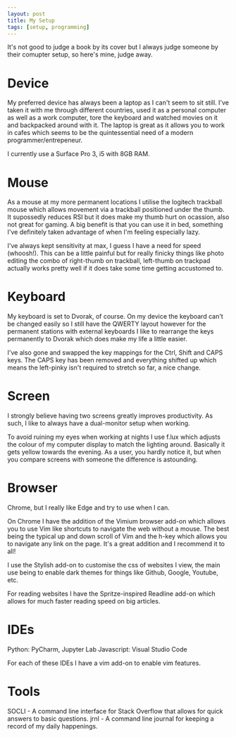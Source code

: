 ```yaml
---
layout: post
title: My Setup
tags: [setup, programming]
---
```


It's not good to judge a book by its cover but I always judge someone by their comupter setup, so here's mine, judge away.

# Device
My preferred device has always been a laptop as I can't seem to sit still. I've taken it with me through different countries, used it as a personal computer as well as a work computer, tore the keyboard and watched movies on it and backpacked around with it. The laptop is great as it allows you to work in cafes which seems to be the quintessential need of a modern programmer/entrepeneur. 

I currently use a Surface Pro 3, i5 with 8GB RAM.

# Mouse
As a mouse at my more permanent locations I utilise the logitech trackball mouse which allows movement via a trackball positioned under the thumb. It supossedly reduces RSI but it does make my thumb hurt on ocassion, also not great for gaming. A big benefit is that you can use it in bed, something I've definitely taken advantage of when I'm feeling especially lazy.

I've always kept sensitivity at max, I guess I have a need for speed (whoosh!). This can be a little painful but for really finicky things like photo editing the combo of right-thumb on trackball, left-thumb on trackpad actually works pretty well if it does take some time getting accustomed to.

# Keyboard
My keyboard is set to Dvorak, of course. On my device the keyboard can't be changed easily so I still have the QWERTY layout however for the permanent stations with external keyboards I like to rearrange the keys permanently to Dvorak which does make my life a little easier.

I've also gone and swapped the key mappings for the Ctrl, Shift and CAPS keys. The CAPS key has been removed and everything shifted up which means the left-pinky isn't required to stretch so far, a nice change.

# Screen
I strongly believe having two screens greatly improves productivity. As such, I like to always have a dual-monitor setup when working.

To avoid ruining my eyes when working at nights I use f.lux which adjusts the colour of my computer display to match the lighting around. Basically it gets yellow towards the evening. As a user, you hardly notice it, but when you compare screens with someone the difference is astounding.

# Browser
Chrome, but I really like Edge and try to use when I can.

On Chrome I have the addition of the Vimium browser add-on which allows you to use Vim like shortcuts to navigate the web without a mouse. The best being the typical up and down scroll of Vim and the h-key which allows you to navigate any link on the page. It's a great addition and I recommend it to all!

I use the Stylish add-on to customise the css of websites I view, the main use being to enable dark themes for things like Github, Google, Youtube, etc.

For reading websites I have the Spritze-inspired Readline add-on which allows for much faster reading speed on big articles.

# IDEs
Python: PyCharm, Jupyter Lab
Javascript: Visual Studio Code

For each of these IDEs I have a vim add-on to enable vim features.

# Tools
SOCLI - A command line interface for Stack Overflow that allows for quick answers to basic questions.
jrnl - A command line journal for keeping a record of my daily happenings.
